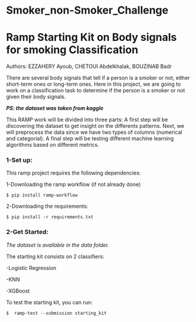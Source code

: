 # Smoker_non-Smoker_Challenge

# Ramp Starting Kit on Body signals for smoking Classification

Authors: EZZAHERY Ayoub, CHETOUI Abdelkhalak, BOUZINAB Badr

There are several body signals that tell if a person is a smoker or not, either short-term ones or long-term ones. Here in this project, we are going to work on a classification task to determine if the person is a smoker or not given their body signals. 

***PS: the dataset was taken from kaggle***

This RAMP work will be divided into three parts: A first step will be discovering the dataset to get insight on the differents patterns. Next, we will preprocess the data since we have two types of columns (numerical and categorial). A final step will be testing different machine learning algorithms based on different metrics.


### 1-Set up:

This ramp project requires the following dependencies:


1-Downloading the ramp workflow (if not already done)
```
$ pip install ramp-workflow
```
 
 2-Downloading the requirements:
```
$ pip install -r requirements.txt
```

### 2-Get Started:

*The dataset is available in the data folder.*

The starting kit consists on 2 classifiers:

-Logistic Regression

-KNN

-XGBoost

To test the starting kit, you can run:
```
$  ramp-test --submission starting_kit
```
